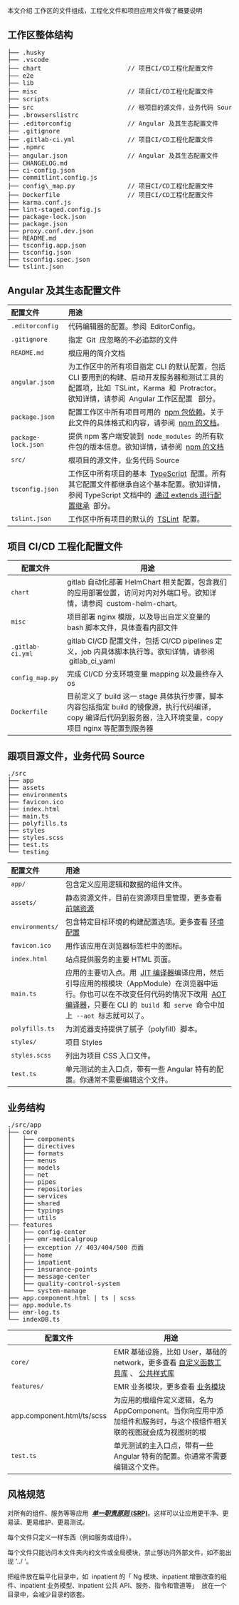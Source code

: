 本文介绍 工作区的文件组成，工程化文件和项目应用文件做了概要说明

## 工作区整体结构

<pre>
├── .husky
├── .vscode
├── chart                       // 项目CI/CD工程化配置文件
├── e2e
├── lib
├── misc                        // 项目CI/CD工程化配置文件
├── scripts
├── src                         // 根项目的源文件，业务代码 Source
├── .browserslistrc
├── .editorconfig               // Angular 及其生态配置文件
├── .gitignore
├── .gitlab-ci.yml              // 项目CI/CD工程化配置文件
├── .npmrc
├── angular.json                // Angular 及其生态配置文件
├── CHANGELOG.md
├── ci-config.json
├── commitlint.config.js
├── config\_map.py              // 项目CI/CD工程化配置文件
├── Dockerfile                  // 项目CI/CD工程化配置文件
├── karma.conf.js
├── lint-staged.config.js
├── package-lock.json
├── package.json
├── proxy.conf.dev.json
├── README.md
├── tsconfig.app.json
├── tsconfig.json
├── tsconfig.spec.json
└── tslint.json
</pre>

## Angular 及其生态配置文件

| 配置文件            | 用途                                                                                                                                                                                                                                                                                               |
| :------------------ | :------------------------------------------------------------------------------------------------------------------------------------------------------------------------------------------------------------------------------------------------------------------------------------------------- |
| `.editorconfig`     | 代码编辑器的配置。参阅  EditorConfig。                                                                                                                                                                                                                                                             |
| `.gitignore`        | 指定  Git  应忽略的不必追踪的文件                                                                                                                                                                                                                                                                  |
| `README.md`         | 根应用的简介文档                                                                                                                                                                                                                                                                                   |
| `angular.json`      | 为工作区中的所有项目指定 CLI 的默认配置，包括 CLI 要用到的构建、启动开发服务器和测试工具的配置项，比如  TSLint，Karma  和  Protractor。 欲知详情，请参阅  Angular 工作区配置   部分。                                                                                                              |
| `package.json`      | 配置工作区中所有项目可用的  [npm 包依赖](https://angular.cn/guide/npm-packages)。关于此文件的具体格式和内容，请参阅  [npm 的文档](https://docs.npmjs.com/files/package.json)。                                                                                                                     |
| `package-lock.json` | 提供 npm 客户端安装到  `node_modules`  的所有软件包的版本信息。欲知详情，请参阅  [npm 的文档](https://docs.npmjs.com/files/package-lock.json)                                                                                                                                                      |
| `src/`              | 根项目的源文件，业务代码 Source                                                                                                                                                                                                                                                                    |
| `tsconfig.json`     | 工作区中所有项目的基本  [TypeScript](https://www.typescriptlang.org/)  配置。所有其它配置文件都继承自这个基本配置。欲知详情，参阅 TypeScript 文档中的  [通过 extends 进行配置继承](https://www.typescriptlang.org/docs/handbook/tsconfig-json.html#configuration-inheritance-with-extends)  部分。 |
| `tslint.json`       | 工作区中所有项目的默认的  [TSLint](https://palantir.github.io/tslint/)  配置。                                                                                                                                                                                                                     |

## 项目 CI/CD 工程化配置文件

| 配置文件          | 用途                                                                                                                                                           |
| ----------------- | -------------------------------------------------------------------------------------------------------------------------------------------------------------- |
| `chart `          | gitlab 自动化部署 HelmChart 相关配置，包含我们的应用部署位置，访问对内对外端口号。欲知详情，请参阅  custom-helm-chart。                                        |
| `misc`            | 项目部署 nginx 模版，以及导出自定义变量的 bash 脚本文件，具体查看内部文件                                                                                      |
| `.gitlab-ci.yml ` | gitlab CI/CD 配置文件，包括 CI/CD pipelines 定义，job 内具体脚本执行等。欲知详情，请参阅  gitlab_ci_yaml                                                       |
| `config_map.py`   | 完成 CI/CD 分支环境变量 mapping 以及最终存入 os                                                                                                                |
| `Dockerfile`      | 目前定义了 build 这一 stage 具体执行步骤，脚本内容包括指定 build 的镜像源，执行代码编译，copy 编译后代码到服务器，注入环境变量，copy 项目 nginx 等配置到服务器 |

## 跟项目源文件，业务代码 Source

<pre>
./src
├── app
├── assets
├── environments
├── favicon.ico
├── index.html
├── main.ts
├── polyfills.ts
├── styles
├── styles.scss
├── test.ts
└── testing
</pre>

| 配置文件        | 用途                                                                                                                                                                                                                                                                                                    |
| :-------------- | :------------------------------------------------------------------------------------------------------------------------------------------------------------------------------------------------------------------------------------------------------------------------------------------------------ |
| `app/`          | 包含定义应用逻辑和数据的组件文件。                                                                                                                                                                                                                                                                      |
| `assets/`       | 静态资源文件，目前在资源项目里管理，更多查看 [前端资源](/pages/viewpage.action?pageId=182486430)                                                                                                                                                                                                        |
| `environments/` | 包含特定目标环境的构建配置选项。更多查看 [环境配置](/pages/createpage.action?spaceKey=~yxf&title=%E7%8E%AF%E5%A2%83%E9%85%8D%E7%BD%AE&linkCreation=true&fromPageId=182486417)                                                                                                                           |
| `favicon.ico`   | 用作该应用在浏览器标签栏中的图标。                                                                                                                                                                                                                                                                      |
| `index.html`    | 站点提供服务的主要 HTML 页面。                                                                                                                                                                                                                                                                          |
| `main.ts`       | 应用的主要切入点。用  [JIT 编译器](https://angular.cn/guide/glossary#jit)编译应用，然后引导应用的根模块（AppModule）在浏览器中运行。你也可以在不改变任何代码的情况下改用  [AOT 编译器](https://angular.cn/guide/aot-compiler)，只要在 CLI 的  `build`  和  `serve`  命令中加上  `--aot`  标志就可以了。 |
| `polyfills.ts`  | 为浏览器支持提供了腻子（polyfill）脚本。                                                                                                                                                                                                                                                                |
| `styles/`       | 项目 Styles                                                                                                                                                                                                                                                                                             |
| `styles.scss`   | 列出为项目 CSS 入口文件。                                                                                                                                                                                                                                                                               |
| `test.ts`       | 单元测试的主入口点，带有一些 Angular 特有的配置。你通常不需要编辑这个文件。                                                                                                                                                                                                                             |

## 业务结构

<pre>
./src/app
├── core
│   ├── components
│   ├── directives
│   ├── formats
│   ├── menus
│   ├── models
│   ├── net
│   ├── pipes
│   ├── repositories
│   ├── services
│   ├── shared
│   ├── typings
│   ├── utils
├── features
│   ├── config-center
│   ├── emr-medicalgroup
│   ├── exception // 403/404/500 页面
│   ├── home
│   ├── inpatient
│   ├── insurance-points
│   ├── message-center
│   ├── quality-control-system
│   └── system-manage
├── app.component.html | ts | scss
├── app.module.ts
├── emr-log.ts
└── indexDB.ts
</pre>

| 配置文件                   | 用途                                                                                                                                                                   |
| -------------------------- | ---------------------------------------------------------------------------------------------------------------------------------------------------------------------- |
| `core/`                    | EMR 基础设施，比如 User，基础的 network，更多查看 [自定义函数工具库](/pages/viewpage.action?pageId=182486440) 、 [公共样式库](/pages/viewpage.action?pageId=182486444) |
| `features/`                | EMR 业务模块，更多查看 [业务模块](/pages/viewpage.action?pageId=43455896)                                                                                              |
| app.component.html/ts/scss | 为应用的根组件定义逻辑，名为 AppComponent。当你向应用中添加组件和服务时，与这个根组件相关联的视图就会成为视图树的根                                                    |
| `test.ts`                  | 单元测试的主入口点，带有一些 Angular 特有的配置。你通常不需要编辑这个文件。                                                                                            |

## 风格规范

对所有的组件、服务等等应用  **[*单一职责原则* (SRP)](https://zh.wikipedia.org/wiki/%E5%8D%95%E4%B8%80%E5%8A%9F%E8%83%BD%E5%8E%9F%E5%88%99)**。这样可以让应用更干净、更易读、更易维护、更易测试。

每个文件只定义一样东西（例如服务或组件）。

每个文件只能访问本文件夹内的文件或全局模块，禁止够访问外部文件，如不能出现 '../ '。

把组件放在扁平化目录中，如  inpatient 的「 Ng 模块、inpatient 增删改查的组件、inpatient 业务模型、inpatient 公共 API、服务、指令和管道等」  放在一个目录中，会减少目录的嵌套。
